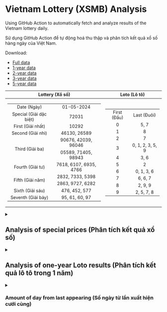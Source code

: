 # Vietnam Lottery (XSMB) Analysis

Using GitHub Action to automatically fetch and analyze results of the Vietnam lottery daily.

Sử dụng GitHub Action để tự động hoá thu thập và phân tích kết quả xổ số hàng ngày của Việt Nam.

Download:

* [Full data](https://raw.githubusercontent.com/khiemdoan/vietnam-lottery-xsmb-analysis/main/results/xsmb.csv)
* [1-year data](https://raw.githubusercontent.com/khiemdoan/vietnam-lottery-xsmb-analysis/main/results/xsmb_1_year.csv)
* [2-year data](https://raw.githubusercontent.com/khiemdoan/vietnam-lottery-xsmb-analysis/main/results/xsmb_2_year.csv)
* [3-year data](https://raw.githubusercontent.com/khiemdoan/vietnam-lottery-xsmb-analysis/main/results/xsmb_3_year.csv)
* [5-year data](https://raw.githubusercontent.com/khiemdoan/vietnam-lottery-xsmb-analysis/main/results/xsmb_5_year.csv)

| Lottery (Xổ số) | Loto (Lô tô) |
| :------------: | :----------: |
| <table><tr><td>Date (Ngày)</td><td>01-05-2024</td></tr><tr><td>Special (Giải dặc biệt)</td><td>72031</td></tr><tr><td>First (Giải nhất)</td><td>10292</td></tr><tr><td>Second (Giải nhì)</td><td>46130, 26589</td></tr><tr><td rowspan="2">Third (Giải ba)</td><td>90676, 42039, 96046</td></tr><tr><td>05589, 71405, 98943</td></tr><tr><td>Fourth (Giải tư)</td><td>7618, 6107, 6935, 4766</td></tr><tr><td rowspan="2">Fifth (Giải năm)</td><td>2832, 7333, 5398</td></tr><tr><td>2863, 9727, 6282</td></tr><tr><td>Sixth (Giải sáu)</td><td>476, 452, 577</td></tr><tr><td>Seventh (Giải bảy)</td><td>95, 61, 60, 97</td></tr></table> | <table><tr><td>First (Đầu)</td><td>Last (Đuôi)</td></tr><tr><td>0</td><td>5, 7</td></tr><tr><td>1</td><td>8</td></tr><tr><td>2</td><td>7</td></tr><tr><td>3</td><td>0, 1, 2, 3, 5, 9</td></tr><tr><td>4</td><td>3, 6</td></tr><tr><td>5</td><td>2</td></tr><tr><td>6</td><td>0, 1, 3, 6</td></tr><tr><td>7</td><td>6, 6, 7</td></tr><tr><td>8</td><td>2, 9, 9</td></tr><tr><td>9</td><td>2, 5, 7, 8</td></tr></table> |

<details>
  <summary><h2>Analysis of special prices (Phân tích kết quả xổ số)</h2></summary>
  <h3>Amount of day from last appearing (Số ngày từ lần xuất hiện cuối cùng)</h3>

  ![Delta](images/special_delta.jpg)

  <h3>Top 10 amount of day from last appearing (Top 10 số lâu chưa xuất hiện)</h3>

  ![Delta top 10](images/special_delta_top_10.jpg)
</details>

<details>
  <summary><h2>Analysis of one-year Loto results (Phân tích kết quả lô tô trong 1 năm)</h2></summary>

  Max: 130. Min: 71.

  Mean: 97.74. Standard deviation: 10.04.

  <h3>Detail (Chi tiết)</h3>

  ![Detail](images/heatmap.jpg)

  <h3>Top 10</h3>

  ![Top 10](images/top-10.jpg)

  <h3>Distribution (Phân bổ)</h3>

  ![Distribution](images/distribution.jpg)
</details>

<details>
  <summary><h3>Amount of day from last appearing (Số ngày từ lần xuất hiện cưới cùng)</h2></summary>

  ![Delta](images/delta.jpg)

  <h3>Top 10 amount of day from last appearing (Top 10 số lâu chưa xuất hiện)</h3>

  ![Delta top 10](images/delta_top_10.jpg)
</details>